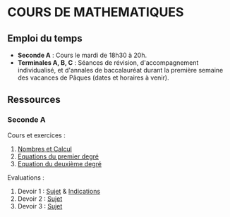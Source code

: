 # COURS DE MATHEMATIQUES

## Emploi du temps

- **Seconde A** : Cours le mardi de 18h30 à 20h. 
- **Terminales A, B, C** : Séances de révision, d'accompagnement individualisé, et d'annales de baccalauréat durant la première semaine des vacances de Pâques (dates et horaires à venir). 

## Ressources

### Seconde A

Cours et exercices : 

  1) [Nombres et Calcul](/math/2A/ch1/ch1.pdf)<br>
  2) [Equations du premier degré](/math/2A/ch2/ch2.pdf)<br>
  3) [Equation du deuxième degré](/math/2A/ch3/ch3.pdf)<br>

Evaluations : 

  1) Devoir 1 : [Sujet](/math/2A/ch1/Devoir1_sujet.pdf) & [Indications](/math/2A/ch1/Devoir1_indications.pdf)<br>
  2) Devoir 2 : [Sujet](/math/2A/ch2/devoir2.pdf)<br>
  3) Devoir 3 : [Sujet](/math/2A/ch3/Interro_maths1.pdf)<br>
